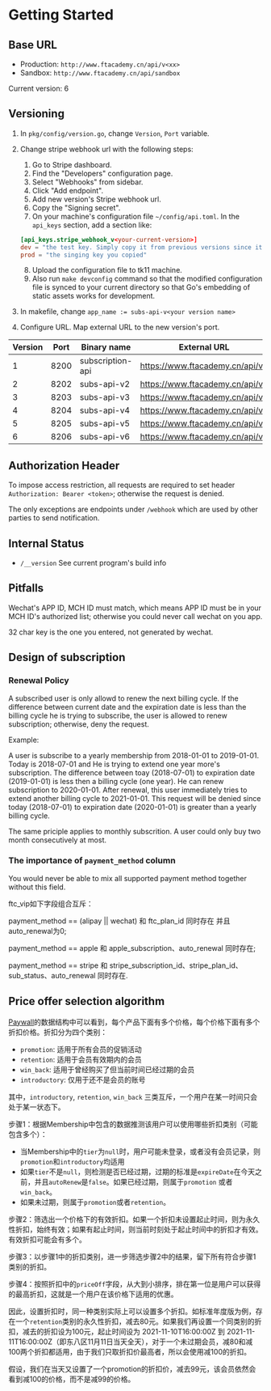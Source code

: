 # Getting Started

## Base URL

* Production: `http://www.ftacademy.cn/api/v<xx>`
* Sandbox: `http://www.ftacademy.cn/api/sandbox`

Current version: 6

## Versioning

1. In `pkg/config/version.go`, change `Version`, `Port` variable.
2. Change stripe webhook url with the following steps:
    1. Go to Stripe dashboard.
    2. Find the "Developers" configuration page.
    3. Select "Webhooks" from sidebar.
    4. Click "Add endpoint".
    5. Add new version's Stripe webhook url.
    6. Copy the "Signing secret".
    7. On your machine's configuration file `~/config/api.toml`. In the `api_keys` section, add a section like:

    ```toml
    [api_keys.stripe_webhook_v<your-current-version>]
    dev = "the test key. Simply copy it from previous versions since it won't be changed."
    prod = "the singing key you copied"
    ```
    8. Upload the configuration file to tk11 machine.
    9. Also run `make devconfig` command so that the modified configuration file is synced to your current directory so that Go's embedding of static assets works for development.
3. In makefile, change `app_name := subs-api-v<your version name>`
4. Configure URL. Map external URL to the new version's port.

| Version  | Port  | Binary name      | External URL                    |
| -------- | ----- | ---------------- |---------------------------------|
|  1       | 8200  | subscription-api | https://www.ftacademy.cn/api/v1 |
|  2       | 8202  | subs-api-v2      | https://www.ftacademy.cn/api/v2 |
|  3       | 8203  | subs-api-v3      | https://www.ftacademy.cn/api/v3 |
|  4       | 8204  | subs-api-v4      | https://www.ftacademy.cn/api/v4 |
|  5       | 8205  | subs-api-v5       | https://www.ftacademy.cn/api/v5 |
|  6       | 8206  | subs-api-v6       | https://www.ftacademy.cn/api/v6 |

## Authorization Header

To impose access restriction, all requests are required to set header `Authorization: Bearer <token>`; otherwise the request is denied.

The only exceptions are endpoints under `/webhook` which are used by other parties to send notification.

## Internal Status

* `/__version` See current program's build info

## Pitfalls

Wechat's APP ID, MCH ID must match, which means APP ID must be in your MCH ID's authorized list; otherwise you could never call wechat on you app.

32 char key is the one you entered, not generated by wechat.

## Design of subscription

### Renewal Policy

A subscribed user is only allowd to renew the next billing cycle. If the difference between current date and the expiration date is less than the billing cycle he is trying to subscribe, the user is allowed to renew subscription; otherwise, deny the request.

Example:

A user is subscribe to a yearly membership from 2018-01-01 to 2019-01-01. Today is 2018-07-01 and He is trying to extend one year more's subscription. The difference between toay (2018-07-01) to expiration date (2019-01-01) is less then a billing cycle (one year). He can renew subscription to 2020-01-01. After renewal, this user immediately tries to extend another billing cycle to 2021-01-01. This request will be denied since today (2018-07-01) to expiration date (2020-01-01) is greater than a yearly billing cycle.

The same priciple applies to monthly subscrition. A user could only buy two month consecutively at most.

### The importance of `payment_method` column

You would never be able to mix all supported payment method together without this field.

ftc_vip如下字段组合互斥：

payment_method == (alipay || wechat) 和 ftc_plan_id 同时存在 并且 auto_renewal为0;

payment_method == apple  和 apple_subscription、auto_renewal 同时存在;

payment_method == stripe 和 stripe_subscription_id、stripe_plan_id、sub_status、auto_renewal 同时存在.

## Price offer selection algorithm

[Paywall](./paywall.md)的数据结构中可以看到，每个产品下面有多个价格，每个价格下面有多个折扣价格。折扣分为四个类别：

* `promotion`: 适用于所有会员的促销活动
* `retention`: 适用于会员有效期内的会员
* `win_back`: 适用于曾经购买了但当前时间已经过期的会员
* `introductory`: 仅用于还不是会员的账号

其中，`introductory`, `retention`, `win_back` 三类互斥，一个用户在某一时间只会处于某一状态下。

步骤1：根据Membership中包含的数据推测该用户可以使用哪些折扣类别（可能包含多个）：

* 当Membership中的`tier`为`null`时，用户可能未登录，或者没有会员记录，则`promotion`和`introductory`均适用
* 如果`tier`不是`null`，则检测是否已经过期，过期的标准是`expireDate`在今天之前，并且`autoRenew`是`false`。如果已经过期，则属于`promotion` 或者`win_back`。
* 如果未过期，则属于`promotion`或者`retention`。

步骤2：筛选出一个价格下的有效折扣。如果一个折扣未设置起止时间，则为永久性折扣，始终有效；如果有起止时间，则当前时刻处于起止时间中的折扣才有效。有效折扣可能会有多个。

步骤3：以步骤1中的折扣类别，进一步筛选步骤2中的结果，留下所有符合步骤1类别的折扣。

步骤4：按照折扣中的`priceOff`字段，从大到小排序，排在第一位是用户可以获得的最高折扣，这就是一个用户在该价格下适用的优惠。

因此，设置折扣时，同一种类别实际上可以设置多个折扣。如标准年度版为例，存在一个`retention`类别的永久性折扣，减去80元。如果我们再设置一个同类别的折扣，减去的折扣设为100元，起止时间设为 2021-11-10T16:00:00Z 到
2021-11-11T16:00:00Z（即东八区11月11日当天全天），对于一个未过期会员，减80和减100两个折扣都适用，由于我们只取折扣价最高者，所以会使用减100的折扣。

假设，我们在当天又设置了一个promotion的折扣价，减去99元，该会员依然会看到减100的价格，而不是减99的价格。
